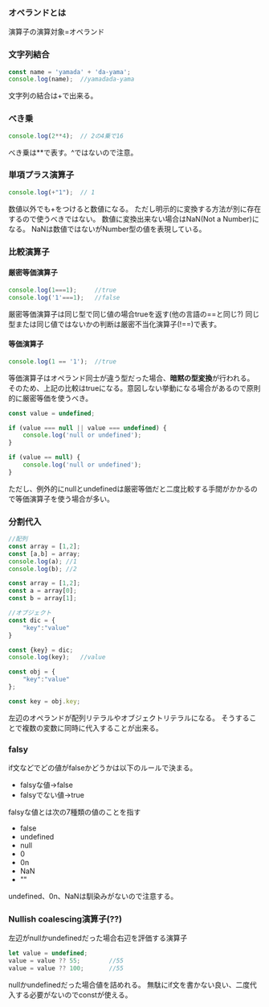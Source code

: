 ### オペランドとは
演算子の演算対象=オペランド

### 文字列結合
```javascript
const name = 'yamada' + 'da-yama';
console.log(name);  //yamadada-yama
``` 
文字列の結合は+で出来る。

### べき乗
```javascript
console.log(2**4);  // 2の4乗で16
```
べき乗は**で表す。^ではないので注意。

### 単項プラス演算子
```javascript
console.log(+"1");  // 1
```
数値以外でも+をつけると数値になる。
ただし明示的に変換する方法が別に存在するので使うべきではない。
数値に変換出来ない場合はNaN(Not a Number)になる。
NaNは数値ではないがNumber型の値を表現している。

### 比較演算子


#### 厳密等価演算子
```javascript
console.log(1===1);     //true
console.log('1'===1);   //false
```
厳密等価演算子は同じ型で同じ値の場合trueを返す(他の言語の==と同じ?)
同じ型または同じ値ではないかの判断は厳密不当化演算子(!==)で表す。

#### 等価演算子
```javascript
console.log(1 == '1');  //true
```
等価演算子はオペランド同士が違う型だった場合、**暗黙の型変換**が行われる。
そのため、上記の比較はtrueになる。意図しない挙動になる場合があるので原則的に厳密等価を使うべき。

```javascript
const value = undefined;

if (value === null || value === undefined) {
    console.log('null or undefined');
}

if (value == null) {
    console.log('null or undefined');
}
```
ただし、例外的にnullとundefinedは厳密等価だと二度比較する手間がかかるので等価演算子を使う場合が多い。

### 分割代入

```javascript
//配列
const array = [1,2];
const [a,b] = array;
console.log(a); //1
console.log(b); //2

const array = [1,2];
const a = array[0];
const b = array[1];

//オブジェクト
const dic = {
    "key":"value"
}

const {key} = dic;
console.log(key);   //value

const obj = {
    "key":"value"
};

const key = obj.key;
```
左辺のオペランドが配列リテラルやオブジェクトリテラルになる。
そうすることで複数の変数に同時に代入することが出来る。

### falsy
if文などでどの値がfalseかどうかは以下のルールで決まる。
* falsyな値→false
* falsyでない値→true

falsyな値とは次の7種類の値のことを指す
* false
* undefined 
* null
* 0
* 0n
* NaN
* ""

undefined、0n、NaNは馴染みがないので注意する。

### Nullish coalescing演算子(??)
左辺がnullかundefinedだった場合右辺を評価する演算子
```javascript
let value = undefined;
value = value ?? 55;        //55
value = value ?? 100;       //55
```
nullかundefinedだった場合値を詰めれる。
無駄にif文を書かない良い、二度代入する必要がないのでconstが使える。

